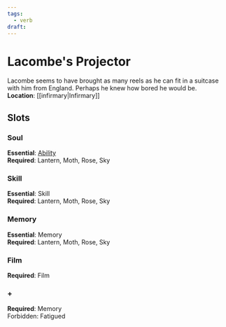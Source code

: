 ```yaml
---
tags:
  - verb
draft:
---
```

# Lacombe's Projector
Lacombe seems to have brought as many reels as he can fit in a suitcase with him from England. Perhaps he knew how bored he would be.
<br>**Location**: [[infirmary|Infirmary]]
## Slots
### Soul
**Essential**: [Ability](https://uadaf.theevilroot.xyz/rowenarium/element/ability)<br>
**Required**: Lantern, Moth, Rose, Sky
### Skill
**Essential**: Skill<br>
**Required**: Lantern, Moth, Rose, Sky
### Memory
**Essential**: Memory<br>
**Required**: Lantern, Moth, Rose, Sky
### Film
**Required**: Film<br>
### +
**Required**: Memory<br>
Forbidden: Fatigued

